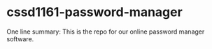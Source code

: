 # cssd1161-password-manager
One line summary: This is the repo for our online password manager software.
